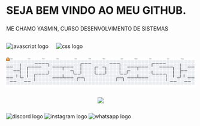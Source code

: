 <h1 align="left">SEJA BEM VINDO AO MEU GITHUB.</h1>

###

<p align="left">ME CHAMO YASMIN, CURSO DESENVOLVIMENTO DE SISTEMAS</p>

###

<h2 align="left"></h2>

###

<div align="left">
  <img src="https://cdn.jsdelivr.net/gh/devicons/devicon/icons/javascript/javascript-original.svg" height="40" alt="javascript logo"  />
  <img width="12" />
  <img src="https://cdn.jsdelivr.net/gh/devicons/devicon/icons/css3/css3-original.svg" height="40" alt="css logo"  />
</div>

###

<picture>
  <source media="(prefers-color-scheme: dark)" srcset="https://raw.githubusercontent.com/yas-silvazxs/yas-silvazxs/output/pacman-contribution-graph-dark.svg">
  <source media="(prefers-color-scheme: light)" srcset="https://raw.githubusercontent.com/yas-silvazxs/yas-silvazxs/output/pacman-contribution-graph.svg">
  <img alt="pacman contribution graph" src="https://raw.githubusercontent.com/yas-silvazxs/yas-silvazxs/output/pacman-contribution-graph.svg">
</picture>

###

<div align="center">
  <img height="200" src="https://i.imgur.com/np1kHxM.gif"  />
</div>

###

<div align="left">
  <img src="https://raw.githubusercontent.com/maurodesouza/profile-readme-generator/master/src/assets/icons/social/discord/default.svg" width="52" height="40" alt="discord logo"  />
  <img src="https://raw.githubusercontent.com/maurodesouza/profile-readme-generator/master/src/assets/icons/social/instagram/default.svg" width="52" height="40" alt="instagram logo"  />
  <img src="https://raw.githubusercontent.com/maurodesouza/profile-readme-generator/master/src/assets/icons/social/whatsapp/default.svg" width="52" height="40" alt="whatsapp logo"  />
</div>

###
